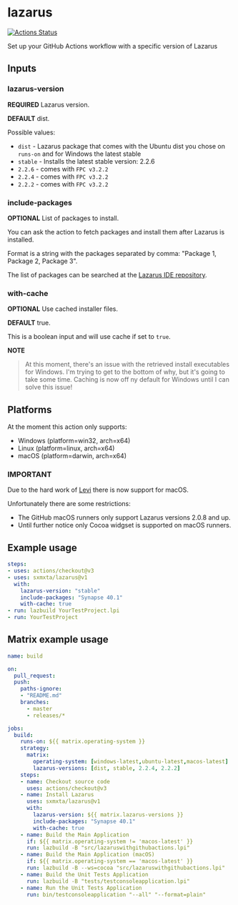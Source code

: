 # lazarus

[![Actions Status](https://github.com/sxmxta/lazarus/workflows/build/badge.svg)](https://github.com/sxmxta/lazarus/actions)

Set up your GitHub Actions workflow with a specific version of Lazarus

## Inputs

### lazarus-version

**REQUIRED** Lazarus version.

**DEFAULT** dist.

Possible values:

* `dist` - Lazarus package that comes with the Ubuntu dist you chose on `runs-on` and for Windows the latest stable
* `stable` - Installs the latest stable version: 2.2.6
* `2.2.6`  - comes with `FPC v3.2.2`
* `2.2.4`  - comes with `FPC v3.2.2`
* `2.2.2`  - comes with `FPC v3.2.2`

### include-packages

**OPTIONAL** List of packages to install.

You can ask the action to fetch packages and install them after Lazarus is installed.

Format is a string with the packages separated by comma: "Package 1, Package 2, Package 3".

The list of packages can be searched at the [Lazarus IDE repository](https://packages.lazarus-ide.org).

### with-cache

**OPTIONAL** Use cached installer files.

**DEFAULT** true.

This is a boolean input and will use cache if set to `true`.

**NOTE**

> At this moment, there's an issue with the retrieved install executables for Windows.
> I'm trying to get to the bottom of why, but it's going to take some time.
> Caching is now off ny default for Windows until I can solve this issue!


## Platforms

At the moment this action only supports:

- Windows (platform=win32, arch=x64)
- Linux (platform=linux, arch=x64)
- macOS (platform=darwin, arch=x64)

### IMPORTANT

Due to the hard work of [Levi](https://github.com/leviable) there is now support for macOS.

Unfortunately there are some restrictions:

- The GitHub macOS runners only support Lazarus versions 2.0.8 and up.
- Until further notice only Cocoa widgset is supported on macOS runners.

## Example usage

```yaml
steps:
- uses: actions/checkout@v3
- uses: sxmxta/lazarus@v1
  with:
    lazarus-version: "stable"
    include-packages: "Synapse 40.1"
    with-cache: true
- run: lazbuild YourTestProject.lpi
- run: YourTestProject
```

## Matrix example usage

```yaml
name: build

on:
  pull_request:
  push:
    paths-ignore:
    - "README.md"
    branches:
      - master
      - releases/*

jobs:
  build:
    runs-on: ${{ matrix.operating-system }}
    strategy:
      matrix:
        operating-system: [windows-latest,ubuntu-latest,macos-latest]
        lazarus-versions: [dist, stable, 2.2.4, 2.2.2]
    steps:
    - name: Checkout source code
      uses: actions/checkout@v3
    - name: Install Lazarus
      uses: sxmxta/lazarus@v1
      with:
        lazarus-version: ${{ matrix.lazarus-versions }}
        include-packages: "Synapse 40.1"
        with-cache: true
    - name: Build the Main Application
      if: ${{ matrix.operating-system != 'macos-latest' }}
      run: lazbuild -B "src/lazaruswithgithubactions.lpi"
    - name: Build the Main Application (macOS)
      if: ${{ matrix.operating-system == 'macos-latest' }}
      run: lazbuild -B --ws=cocoa "src/lazaruswithgithubactions.lpi"
    - name: Build the Unit Tests Application
      run: lazbuild -B "tests/testconsoleapplication.lpi"
    - name: Run the Unit Tests Application
      run: bin/testconsoleapplication "--all" "--format=plain"
```
